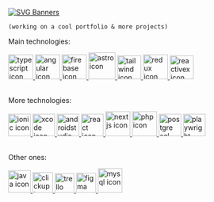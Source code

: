[![SVG Banners](https://svg-banners.vercel.app/api?type=rainbow&text1=I'm%20not%20a%20library!&width=519&height=140)](https://github.com/ferranJS/ferranJS)

`(working on a cool portfolio & more projects)`

Main technologies:

<a href="https://github.com/standard/ts-standard" target="_blank">
  <img title="typescript with ts-standard as my linter" alt="typescript icon" height="50" src="https://cdn.jsdelivr.net/gh/devicons/devicon/icons/typescript/typescript-original.svg" />
</a>
<a href="https://github.com/angular" target="_blank">
  <img title="angular" alt="angular icon" height="50" src="https://cdn.jsdelivr.net/gh/devicons/devicon/icons/angularjs/angularjs-plain.svg" />
</a>
<a href="https://firebase.google.com/" target="_blank">
  <img title="firebase" alt="firebase icon" height="50" src="https://cdn.jsdelivr.net/gh/devicons/devicon/icons/firebase/firebase-plain.svg" />
</a>
<a href="https://astro.build/" target="_blank">
  <img title="astro" alt="astro icon" height="54" src="https://astro.js.org/astro.png" />
</a>
<a href="https://github.com/tailwindlabs/tailwindcss" target="_blank">
  <img title="tailwind" alt="tailwind icon" height="48" src="https://cdn.jsdelivr.net/gh/devicons/devicon/icons/tailwindcss/tailwindcss-plain.svg" />
</a>
<a href="https://ngrx.io/" target="_blank">
  <img title="redux" alt="redux icon" height="50" src="https://skillicons.dev/icons?i=redux" />
</a>
<a href="https://rxjs.dev/" target="_blank">
  <img title="reactivex" alt="reactivex icon" height="48" src="https://skillicons.dev/icons?i=reactivex" />
</a>
<br><br>

More technologies:

<a href="https://ionicframework.com/" target="_blank">
  <img title="ionic" alt="ionic icon" height="45" src="https://cdn.jsdelivr.net/gh/devicons/devicon/icons/ionic/ionic-original.svg" />
</a>
<a href="https://developer.apple.com/xcode/" target="_blank">
  <img title="xcode" alt="xcode icon" height="45" src="https://cdn.jsdelivr.net/gh/devicons/devicon/icons/xcode/xcode-original.svg" />
</a>
<a href="https://developer.android.com/" target="_blank">
  <img title="androidstudio" alt="androidstudio icon" height="45" src="https://cdn.jsdelivr.net/gh/devicons/devicon/icons/androidstudio/androidstudio-original.svg" />
</a>
<a href="https://react.dev/" target="_blank">
  <img title="react" alt="react icon" height="45" src="https://cdn.jsdelivr.net/gh/devicons/devicon/icons/react/react-original.svg" />
</a>
<a href="https://github.com/vercel/next.js" target="_blank">
  <img title="nextjs" alt="nextjs icon" height="50" src="https://cdn.jsdelivr.net/gh/devicons/devicon/icons/nextjs/nextjs-line.svg" />
</a>
<a href="https://www.php.net/manual/en/intro-whatis.php" target="_blank">
  <img title="php" alt="php icon" height="50" src="https://cdn.jsdelivr.net/gh/devicons/devicon/icons/php/php-original.svg" />
</a>
<a href="https://www.postgresql.org/" target="_blank">
  <img title="postgre sql" alt="postgre sql icon" height="45" src="https://cdn.jsdelivr.net/gh/devicons/devicon/icons/postgresql/postgresql-original-wordmark.svg" />
</a>
<a href="https://playwright.dev/" target="_blank">
  <img title="playwright" alt="playwright icon" height="45" src="https://playwright.dev/img/playwright-logo.svg" />
</a>
<br><br>

Other ones:

<a href="https://dev.java/" target="_blank">
  <img title="java" alt="java icon" height="45" src="https://cdn.jsdelivr.net/gh/devicons/devicon/icons/java/java-original.svg" />
</a>
<a href="https://clickup.com/" target="_blank">
  <img title="clickup " alt="clickup  icon" height="41" src="https://clickup.com/images/brand-assets/logo-symbol-color.svg" />
</a>
<a href="https://trello.com/" target="_blank">
  <img title="trello" alt="trello icon" height="39" src="https://cdn.jsdelivr.net/gh/devicons/devicon/icons/trello/trello-plain.svg" />
</a>
<a href="https://www.figma.com/" target="_blank">
  <img title="figma" alt="figma icon" height="40" src="https://cdn.jsdelivr.net/gh/devicons/devicon/icons/figma/figma-original.svg" />
</a>
<a href="https://www.mysql.com/" target="_blank">
  <img title="mysql" alt="mysql icon" height="49" src="https://cdn.jsdelivr.net/gh/devicons/devicon/icons/mysql/mysql-original-wordmark.svg" />
</a>

<!--
https://github.com/tandpfun/skill-icons#icons-list
**ferranJS/ferranJS** is a ✨ _special_ ✨ repository because its `README.md` (this file) appears on your GitHub profile.

Here are some ideas to get you started:

- 🔭 I’m currently working on ...
- 🌱 I’m currently learning ...
- 👯 I’m looking to collaborate on ...
- 🤔 I’m looking for help with ...
- 💬 Ask me about ...
- 📫 How to reach me: ...
- 😄 Pronouns: ...
- ⚡ Fun fact: ...
-->
